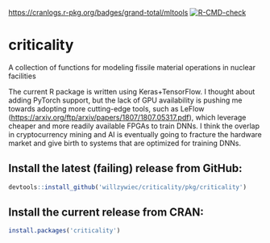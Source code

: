 https://cranlogs.r-pkg.org/badges/grand-total/mltools
[![R-CMD-check](https://github.com/willzywiec/criticality/workflows/R-CMD-check/badge.svg)](https://github.com/willzywiec/criticality/actions)

# criticality

A collection of functions for modeling fissile material operations in nuclear facilities  
  
The current R package is written using Keras+TensorFlow. I thought about adding PyTorch support, but the lack of GPU availability is pushing me towards adopting more cutting-edge tools, such as LeFlow (https://arxiv.org/ftp/arxiv/papers/1807/1807.05317.pdf), which leverage cheaper and more readily available FPGAs to train DNNs. I think the overlap in cryptocurrency mining and AI is eventually going to fracture the hardware market and give birth to systems that are optimized for training DNNs.

## Install the latest (failing) release from GitHub:  
```r
devtools::install_github('willzywiec/criticality/pkg/criticality')
```

## Install the current release from CRAN:  
```r
install.packages('criticality')
